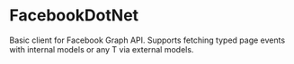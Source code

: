 # FacebookDotNet
 
Basic client for Facebook Graph API.  Supports fetching typed page events with internal models or any T via external models.

